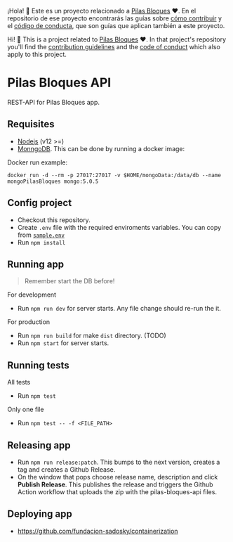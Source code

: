 ¡Hola! :vulcan_salute: Este es un proyecto relacionado a [Pilas Bloques](https://pilasbloques.program.ar) :heart:. En el repositorio de ese proyecto encontrarás las guías sobre [cómo contribuir](https://github.com/Program-AR/pilas-bloques/blob/develop/CONTRIBUTING.md) y el [código de conducta](https://github.com/Program-AR/pilas-bloques/blob/develop/CODE_OF_CONDUCT.md), que son guías que aplican también a este proyecto.

Hi! :vulcan_salute: This is a project related to [Pilas Bloques](https://pilasbloques.program.ar) :heart:. In that project's repository you'll find the [contribution guidelines](https://github.com/Program-AR/pilas-bloques/blob/develop/CONTRIBUTING_en.md) and the [code of conduct](https://github.com/Program-AR/pilas-bloques/blob/develop/CODE_OF_CONDUCT_en.md) which also apply to this project.

# Pilas Bloques API
REST-API for Pilas Bloques app.

## Requisites
- [Nodejs](https://nodejs.org/es/) (v12 >=)
- [MonngoDB](https://www.mongodb.com/). This can be done by running a docker image:

Docker run example:
```
docker run -d --rm -p 27017:27017 -v $HOME/mongoData:/data/db --name mongoPilasBloques mongo:5.0.5
```

## Config project
- Checkout this repository.
- Create `.env` file with the required enviroments variables. You can copy from [`sample.env`](sample.env)
- Run `npm install`

## Running app
> Remember start the DB before!

For development
- Run `npm run dev` for server starts. Any file change should re-run the it.

For production
- Run `npm run build` for make `dist` directory. (TODO)
- Run `npm start` for server starts.

## Running tests

All tests
- Run `npm test`

Only one file
- Run `npm test -- -f <FILE_PATH>`

## Releasing app

- Run `npm run release:patch`.
This bumps to the next version, creates a tag and creates a Github Release. 
- On the window that pops choose release name, description and click **Publish Release**.
This publishes the release and triggers the Github Action workflow that uploads the zip with the pilas-bloques-api files. 

## Deploying app

- https://github.com/fundacion-sadosky/containerization
